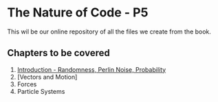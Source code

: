# The Nature of Code - P5

This wil be our online repository of all the files we create from the book.

## Chapters to be covered
1. [Introduction - Randomness, Perlin Noise, Probability](01_introduction/readMe.md)
2. [Vectors and Motion]
3. Forces
4. Particle Systems

